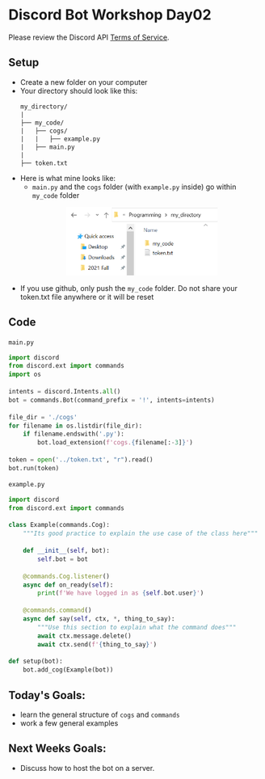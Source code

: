 # Discord Bot Workshop Day02
Please review the Discord API [Terms of Service](https://discord.com/developers/docs/policy).
## Setup
- Create a new folder on your computer
- Your directory should look like this:
    ```
    my_directory/
    |
    ├── my_code/
    |   ├── cogs/
    |   |   ├── example.py
    |   ├── main.py
    |
    ├── token.txt
    ```
- Here is what mine looks like:
    - `main.py` and the `cogs` folder (with `example.py` inside) go within `my_code` folder
    <p align="center">
    <img src="../Extra Files/img1.png" alt="drawing" width="300"/>
    </p>
- If you use github, only push the `my_code` folder. Do not share your token.txt file anywhere or it will be reset
## Code
`main.py`
```python
import discord
from discord.ext import commands
import os

intents = discord.Intents.all()
bot = commands.Bot(command_prefix = '!', intents=intents)

file_dir = './cogs'
for filename in os.listdir(file_dir):
    if filename.endswith('.py'):
        bot.load_extension(f'cogs.{filename[:-3]}')

token = open('../token.txt', "r").read()
bot.run(token)
```
`example.py`
```python
import discord
from discord.ext import commands

class Example(commands.Cog):
    """Its good practice to explain the use case of the class here"""

    def __init__(self, bot):
        self.bot = bot
        
    @commands.Cog.listener()
    async def on_ready(self):
        print(f'We have logged in as {self.bot.user}')
    
    @commands.command()
    async def say(self, ctx, *, thing_to_say):
        """Use this section to explain what the command does"""
        await ctx.message.delete()
        await ctx.send(f'{thing_to_say}')

def setup(bot):
    bot.add_cog(Example(bot))
```
## Today's Goals:
- learn the general structure of `cogs` and `commands`
- work a few general examples
## Next Weeks Goals:
- Discuss how to host the bot on a server. 
